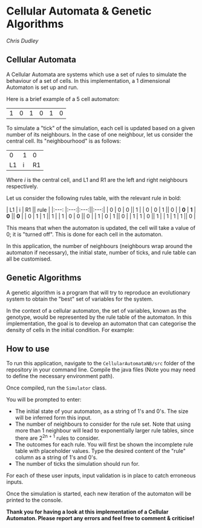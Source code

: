 # Cellular Automata & Genetic Algorithms
*Chris Dudley*

## Cellular Automata

A Cellular Automata are systems which use a set of rules to simulate the behaviour of a set of cells. In this implementation, a 1 dimensional Automaton is set up and run.

Here is a brief example of a 5 cell automaton:

<table>
  <tr>
  <td> 1 </td>
  <td> 0 </td>
  <td> 1 </td>
  <td> 0 </td>
  <td> 1 </td>
  <td> 0 </td>
  </tr>
</table>

To simulate a "tick" of the simulation, each cell is updated based on a given number of its neighbours. In the case of one neighbour, let us consider the central cell. Its "neighbourhood" is as follows:

<table>
  <tr>
    <td> 0 </td>
    <td> 1 </td>
    <td> 0 </td>
  </tr>
    <td> L1 </td>
    <td> i </td>
    <td> R1 </td>
</table>

Where *i* is the central cell, and L1 and R1 are the left and right neighbours respectively.

Let us consider the following rules table, with the relevant rule in bold:

| L1 | i | R1 || rule |
|:---: |:---:|:---:||:---:|
| 0 | 0 | 0 || 1 |
| 0 | 0 | 1 || 0 |
| **0** | **1** | **0** || **0** |
| 0 | 1 | 1 || 1 |
| 1 | 0 | 0 || 0 |
| 1 | 0 | 1 || 0 |
| 1 | 1 | 0 || 1 |
| 1 | 1 | 1 || 0 |

This means that when the automaton is updated, the cell will take a value of 0; it is "turned off". This is done for each cell in the automaton.

In this application, the number of neighbours (neighbours wrap around the automaton if necessary), the initial state, number of ticks, and rule table can all be customised.

## Genetic Algorithms

A genetic algorithm is a program that will try to reproduce an evolutionary system to obtain the "best" set of variables for the system.

In the context of a cellular automaton, the set of variables, known as the genotype, would be represented by the rule table of the automaton. In this implementation, the goal is to develop an automaton that can categorise the density of cells in the initial condition. For example:


## How to use

To run this application, navigate to the `CellularAutomataNB/src` folder of the repository in your command line. Compile the java files (Note you may need to define the necessary environment path).

Once compiled, run the `Simulator` class.

You will be prompted to enter:

* The initial state of your automaton, as a string of 1's and 0's. The size will be inferred form this input.
* The number of neighbours to consider for the rule set. Note that using more than 1 neighbour will lead to exponentially larger rule tables, since there are 2<sup>2n + 1</sup> rules to consider.
* The outcomes for each rule. You will first be shown the incomplete rule table with placeholder values. Type the desired content of the "rule" column as a string of 1's and 0's.
* The number of ticks the simulation should run for.

For each of these user inputs, input validation is in place to catch erroneous inputs.

Once the simulation is started, each new iteration of the automaton will be printed to the console.

**Thank you for having a look at this implementation of a Cellular Automaton. Please report any errors and feel free to comment & criticise!**
